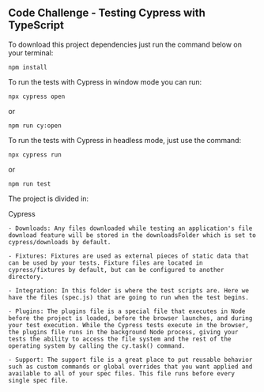 ## Code Challenge - Testing Cypress with TypeScript

To download this project dependencies just run the command below on your terminal:
``` 
npm install 
```
To run the tests with Cypress in window mode you can run:
``` 
npx cypress open 
```
or 
``` 
npm run cy:open
```
To run the tests with Cypress in headless mode, just use the command:
``` 
npx cypress run
```
or 
``` 
npm run test
```
The project is divided in:

Cypress

    - Downloads: Any files downloaded while testing an application's file download feature will be stored in the downloadsFolder which is set to cypress/downloads by default.
    
    - Fixtures: Fixtures are used as external pieces of static data that can be used by your tests. Fixture files are located in cypress/fixtures by default, but can be configured to another directory.
    
    - Integration: In this folder is where the test scripts are. Here we have the files (spec.js) that are going to run when the test begins.
    
    - Plugins: The plugins file is a special file that executes in Node before the project is loaded, before the browser launches, and during your test execution. While the Cypress tests execute in the browser, the plugins file runs in the background Node process, giving your tests the ability to access the file system and the rest of the operating system by calling the cy.task() command.
    
    - Support: The support file is a great place to put reusable behavior such as custom commands or global overrides that you want applied and available to all of your spec files. This file runs before every single spec file.  
    

